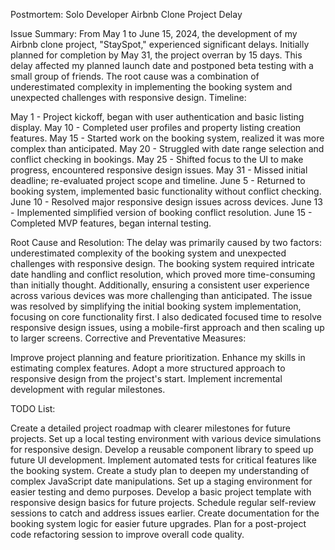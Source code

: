 Postmortem: Solo Developer Airbnb Clone Project Delay

Issue Summary:
From May 1 to June 15, 2024, the development of my Airbnb clone project, "StaySpot," experienced significant delays. Initially planned for completion by May 31, the project overran by 15 days. This delay affected my planned launch date and postponed beta testing with a small group of friends. The root cause was a combination of underestimated complexity in implementing the booking system and unexpected challenges with responsive design.
Timeline:

May 1 - Project kickoff, began with user authentication and basic listing display.
May 10 - Completed user profiles and property listing creation features.
May 15 - Started work on the booking system, realized it was more complex than anticipated.
May 20 - Struggled with date range selection and conflict checking in bookings.
May 25 - Shifted focus to the UI to make progress, encountered responsive design issues.
May 31 - Missed initial deadline; re-evaluated project scope and timeline.
June 5 - Returned to booking system, implemented basic functionality without conflict checking.
June 10 - Resolved major responsive design issues across devices.
June 13 - Implemented simplified version of booking conflict resolution.
June 15 - Completed MVP features, began internal testing.

Root Cause and Resolution:
The delay was primarily caused by two factors: underestimated complexity of the booking system and unexpected challenges with responsive design. The booking system required intricate date handling and conflict resolution, which proved more time-consuming than initially thought. Additionally, ensuring a consistent user experience across various devices was more challenging than anticipated.
The issue was resolved by simplifying the initial booking system implementation, focusing on core functionality first. I also dedicated focused time to resolve responsive design issues, using a mobile-first approach and then scaling up to larger screens.
Corrective and Preventative Measures:

Improve project planning and feature prioritization.
Enhance my skills in estimating complex features.
Adopt a more structured approach to responsive design from the project's start.
Implement incremental development with regular milestones.

TODO List:

Create a detailed project roadmap with clearer milestones for future projects.
Set up a local testing environment with various device simulations for responsive design.
Develop a reusable component library to speed up future UI development.
Implement automated tests for critical features like the booking system.
Create a study plan to deepen my understanding of complex JavaScript date manipulations.
Set up a staging environment for easier testing and demo purposes.
Develop a basic project template with responsive design basics for future projects.
Schedule regular self-review sessions to catch and address issues earlier.
Create documentation for the booking system logic for easier future upgrades.
Plan for a post-project code refactoring session to improve overall code quality.
